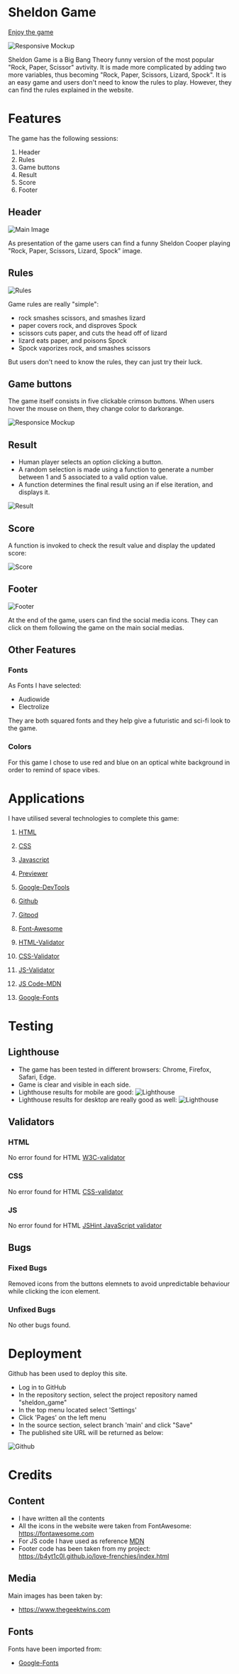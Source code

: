 # Sheldon Game

[Enjoy the game](https://b4yt1c0l.github.io/sheldon_game/)

![Responsive Mockup](https://github.com/b4yt1c0l/sheldon_game/blob/main/docs/images/sheldon-preview.PNG)

Sheldon Game is a Big Bang Theory funny version of the most popular "Rock, Paper, Scissor" avtivity. It is made more complicated by adding two more variables, thus becoming "Rock, Paper, Scissors, Lizard, Spock".
It is an easy game and users don't need to know the rules to play. However, they can find the rules explained in the website.

# Features

The game has the following sessions:

1. Header
2. Rules
3. Game buttons
4. Result
5. Score
6. Footer

## Header

![Main Image](https://github.com/b4yt1c0l/sheldon_game/blob/main/docs/images/sheldon-header.PNG)

As presentation of the game users can find a funny Sheldon Cooper playing "Rock, Paper, Scissors, Lizard, Spock" image.

## Rules

![Rules](https://github.com/b4yt1c0l/sheldon_game/blob/main/docs/images/sheldon-rules.PNG)

Game rules are really "simple":

* rock smashes scissors, and smashes lizard
* paper covers rock, and disproves Spock
* scissors cuts paper, and cuts the head off of lizard
* lizard eats paper, and poisons Spock
* Spock vaporizes rock, and smashes scissors

But users don't need to know the rules, they can just try their luck.

## Game buttons

The game itself consists in five clickable crimson buttons. When users hover the mouse on them, they change color to darkorange.

![Responsice Mockup](https://github.com/b4yt1c0l/sheldon_game/blob/main/docs/images/sheldon-game-buttons.PNG)

## Result 

* Human player selects an option clicking a button.
* A random selection is made using a function to generate a number between 1 and 5 associated to a valid option value.
* A function determines the final result using an if else iteration, and displays it.

![Result](https://github.com/b4yt1c0l/sheldon_game/blob/main/docs/images/sheldon-result.PNG)

## Score 

A function is invoked to check the result value and display the updated score:

![Score](https://github.com/b4yt1c0l/sheldon_game/blob/main/docs/images/sheldon-score.PNG)


## Footer

![Footer](https://github.com/b4yt1c0l/sheldon_game/blob/main/docs/images/sheldon-footer.PNG)

At the end of the game, users can find the social media icons. They can click on them following the game on the main social medias.

## Other Features

### Fonts

As Fonts I have selected:

* Audiowide
* Electrolize

They are both squared fonts and they help give a futuristic and sci-fi look to the game.

### Colors

For this game I chose to use red and blue on an optical white background in order to remind of space vibes.

# Applications

I have utilised several technologies to complete this game:

1.  [HTML](https://www.w3schools.com/html/)

2.  [CSS](https://www.w3schools.com/css/default.asp)

3.  [Javascript](https://www.w3schools.com/js/)

4.  [Previewer](https://ui.dev/amiresponsive)

5.  [Google-DevTools](https://developer.chrome.com/docs/devtools/)

6.  [Github](https://github.com/)

7.  [Gitpod](https://gitpod.io/)

8.  [Font-Awesome](https://fontawesome.com/start)

8.  [HTML-Validator](https://validator.w3.org/)

9.  [CSS-Validator](https://jigsaw.w3.org/css-validator/)

10. [JS-Validator](https://jshint.com/)

11. [JS Code-MDN](https://developer.mozilla.org/en-US/)

12. [Google-Fonts](https://fonts.google.com/)

# Testing 

## Lighthouse

* The game has been tested in different browsers: Chrome, Firefox, Safari, Edge.
* Game is clear and visible in each side.
* Lighthouse results for mobile are good:
![Lighthouse](https://github.com/b4yt1c0l/sheldon_game/blob/main/docs/images/sheldon-lighthouse-mobile.PNG)
* Lighthouse results for desktop are really good as well:
![Lighthouse](https://github.com/b4yt1c0l/sheldon_game/blob/main/docs/images/sheldon-lighthouse-desktop.PNG)

## Validators

### HTML 
No error found for HTML [W3C-validator](https://validator.w3.org/)

### CSS
No error found for HTML [CSS-validator](https://jigsaw.w3.org/css-validator/)

### JS
No error found for HTML [JSHint JavaScript validator](https://jshint.com/)

## Bugs

### Fixed Bugs

Removed icons from the buttons elemnets to avoid unpredictable behaviour while clicking the icon element.

### Unfixed Bugs

No other bugs found.

# Deployment

Github has been used to deploy this site.

* Log in to GitHub
* In the repository section, select the project repository named "sheldon_game"
* In the top menu located select 'Settings'
* Click 'Pages' on the left menu
* In the source section, select branch 'main' and click "Save"
* The published site URL will be returned as below:

![Github](https://github.com/b4yt1c0l/sheldon_game/blob/main/docs/images/sheldon-deployment.PNG)

# Credits

## Content

* I have written all the contents
* All the icons in the website were taken from FontAwesome: https://fontawesome.com
* For JS code I have used as reference [MDN](https://developer.mozilla.org/en-US/)
* Footer code has been taken from my project: https://b4yt1c0l.github.io/love-frenchies/index.html

## Media

Main images has been taken by:

* https://www.thegeektwins.com

## Fonts

Fonts have been imported from:
* [Google-Fonts](https://fonts.google.com/)









